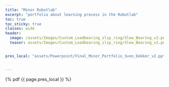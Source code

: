 ```yaml
---
title: "Minor Robotlab"
excerpt: "portfolio about learning process in the Robotlab"
toc: true
toc_sticky: true
classes: wide
header:
  image: /assets/Images/Custom_Loadbearing_slip_ring/Slew_Bearing_v2.png
  teaser: assets/Images/Custom_Loadbearing_slip_ring/Slew_Bearing_v2.png


pres_local: "assets/Powerpoint/Final_Minor_Portfolio_Sven_Dekker_v2.pptx"


---
```


{% pdf {{ page.pres_local }} %}
